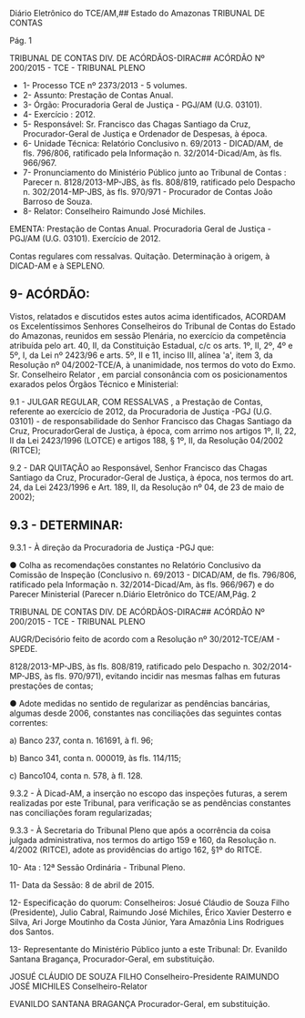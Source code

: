 Diário Eletrônico do TCE/AM,## Estado do Amazonas TRIBUNAL DE CONTAS

Pág. 1

TRIBUNAL DE CONTAS DIV. DE ACÓRDÃOS-DIRAC## ACÓRDÃO Nº 200/2015 - TCE - TRIBUNAL PLENO

- 1- Processo TCE nº 2373/2013 - 5 volumes.
- 2- Assunto: Prestação de Contas Anual.
- 3- Órgão: Procuradoria Geral de Justiça - PGJ/AM (U.G. 03101).
- 4- Exercício : 2012.
- 5- Responsável: Sr. Francisco das Chagas Santiago da Cruz, Procurador-Geral de Justiça e Ordenador de Despesas, à época.
- 6-  Unidade  Técnica: Relatório  Conclusivo  n.  69/2013  -  DICAD/AM,  de  fls.  796/806, ratificado pela Informação n. 32/2014-Dicad/Am, às fls. 966/967.
- 7-  Pronunciamento  do  Ministério  Público  junto  ao  Tribunal  de  Contas :  Parecer  n. 8128/2013-MP-JBS, às fls. 808/819, ratificado pelo Despacho n. 302/2014-MP-JBS, às fls. 970/971 - Procurador de Contas João Barroso de Souza.
- 8- Relator: Conselheiro Raimundo José Michiles.

EMENTA: Prestação de Contas Anual. Procuradoria  Geral  de  Justiça  -  PGJ/AM  (U.G. 03101). Exercício de 2012.

Contas regulares com ressalvas. Quitação. Determinação à origem, à DICAD-AM  e  à SEPLENO.

## 9- ACÓRDÃO:

Vistos, relatados e discutidos estes autos acima identificados,  ACORDAM os Excelentíssimos  Senhores  Conselheiros do Tribunal de Contas do Estado do Amazonas, reunidos em sessão Plenária, no exercício da competência atribuída pelo  art. 40, II, da Constituição Estadual, c/c os arts. 1º, II, 2º, 4º e 5º, I, da Lei nº 2423/96 e arts. 5º, II e 11, inciso III, alínea 'a', item 3, da Resolução nº 04/2002-TCE/A, à unanimidade, nos termos  do  voto  do  Exmo.  Sr.  Conselheiro  Relator , em  parcial  consonância  com  os posicionamentos exarados pelos Órgãos Técnico e Ministerial:

9.1  -  JULGAR  REGULAR,  COM  RESSALVAS ,  a  Prestação  de  Contas, referente  ao  exercício  de  2012,  da Procuradoria  de  Justiça  -PGJ  (U.G.  03101) -  de responsabilidade  do Senhor  Francisco  das  Chagas  Santiago  da  Cruz,  ProcuradorGeral de Justiça, à época, com arrimo nos artigos 1º, II, 22, II da Lei 2423/1996 (LOTCE) e artigos 188, § 1º, II, da Resolução 04/2002 (RITCE);

9.2 -   DAR QUITAÇÃO ao  Responsável, Senhor Francisco das Chagas Santiago da Cruz, Procurador-Geral de Justiça, à época, nos termos do art. 24, da Lei 2423/1996 e Art. 189, II, da Resolução nº 04, de 23 de maio de 2002);

## 9.3 - DETERMINAR:

9.3.1 - À direção da Procuradoria de Justiça -PGJ que:

● Colha as recomendações  constantes no Relatório Conclusivo da Comissão de Inspeção (Conclusivo n. 69/2013 - DICAD/AM, de fls. 796/806, ratificado pela Informação  n.  32/2014-Dicad/Am,  às  fls.  966/967)  e  do  Parecer  Ministerial  (Parecer  n.Diário Eletrônico do TCE/AM,Pág. 2

TRIBUNAL DE CONTAS DIV. DE ACÓRDÃOS-DIRAC## ACÓRDÃO Nº 200/2015 - TCE - TRIBUNAL PLENO

AUGR/Decisório feito de acordo com a Resolução nº 30/2012-TCE/AM - SPEDE.

8128/2013-MP-JBS, às fls. 808/819, ratificado pelo Despacho n. 302/2014-MP-JBS, às fls. 970/971), evitando incidir nas mesmas falhas em futuras prestações de contas;

●  Adote  medidas  no  sentido  de  regularizar  as  pendências  bancárias, algumas desde 2006, constantes nas conciliações das seguintes contas correntes:

a) Banco 237, conta n. 161691, à fl. 96;

b) Banco 341, conta n. 000019, às fls. 114/115;

c) Banco104, conta n. 578, à fl. 128.

9.3.2 - À Dicad-AM, a inserção no escopo das inspeções futuras, a serem realizadas por este Tribunal, para verificação se as pendências constantes nas conciliações foram regularizadas;

9.3.3  -  À  Secretaria  do  Tribunal  Pleno  que  após  a  ocorrência  da  coisa julgada administrativa, nos termos do artigo 159 e 160, da Resolução n. 4/2002 (RITCE), adote as providências do artigo 162, §1º do RITCE.

10- Ata : 12ª Sessão Ordinária - Tribunal Pleno.

11- Data da Sessão: 8 de abril de 2015.

12- Especificação do quorum: Conselheiros: Josué Cláudio de Souza Filho (Presidente), Julio Cabral, Raimundo José Michiles, Érico Xavier Desterro e Silva, Ari Jorge Moutinho da Costa Júnior, Yara Amazônia Lins Rodrigues dos Santos.

13- Representante do Ministério Público junto a este Tribunal: Dr. Evanildo Santana Bragança, Procurador-Geral, em substituição.

JOSUÉ CLÁUDIO DE SOUZA FILHO Conselheiro-Presidente RAIMUNDO JOSÉ MICHILES Conselheiro-Relator

EVANILDO SANTANA BRAGANÇA Procurador-Geral, em substituição.